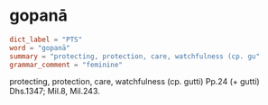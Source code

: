 # gopanā

``` toml
dict_label = "PTS"
word = "gopanā"
summary = "protecting, protection, care, watchfulness (cp. gu"
grammar_comment = "feminine"
```

protecting, protection, care, watchfulness (cp. gutti) Pp.24 (\+ gutti) Dhs.1347; Mil.8, Mil.243.

